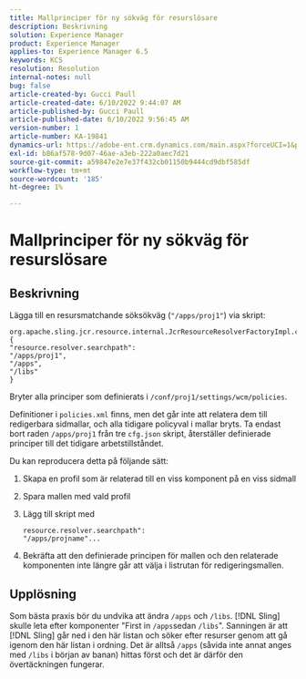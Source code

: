 ```yaml
---
title: Mallprinciper för ny sökväg för resurslösare
description: Beskrivning
solution: Experience Manager
product: Experience Manager
applies-to: Experience Manager 6.5
keywords: KCS
resolution: Resolution
internal-notes: null
bug: false
article-created-by: Gucci Paull
article-created-date: 6/10/2022 9:44:07 AM
article-published-by: Gucci Paull
article-published-date: 6/10/2022 9:56:45 AM
version-number: 1
article-number: KA-19841
dynamics-url: https://adobe-ent.crm.dynamics.com/main.aspx?forceUCI=1&pagetype=entityrecord&etn=knowledgearticle&id=a075dddc-a1e8-ec11-bb3c-000d3a3bd262
exl-id: b86af578-9d07-46ae-a3eb-222a0aec7d21
source-git-commit: a59847e2e7e37f432cb01150b9444cd9dbf585df
workflow-type: tm+mt
source-wordcount: '185'
ht-degree: 1%

---
```


# Mallprinciper för ny sökväg för resurslösare

## Beskrivning

Lägga till en resursmatchande söksökväg (`"/apps/proj1"`) via skript:

```
org.apache.sling.jcr.resource.internal.JcrResourceResolverFactoryImpl.cfg.json
{
"resource.resolver.searchpath": 
"/apps/proj1",
"/apps",
"/libs"
}
```

Bryter alla principer som definierats i `/conf/proj1/settings/wcm/policies`.

Definitioner i `policies.xml` finns, men det går inte att relatera dem till redigerbara sidmallar, och alla tidigare policyval i mallar bryts. Ta endast bort raden `/apps/proj1` från tre `cfg.json` skript, återställer definierade principer till det tidigare arbetstillståndet.

Du kan reproducera detta på följande sätt:

1. Skapa en profil som är relaterad till en viss komponent på en viss sidmall
1. Spara mallen med vald profil
1. Lägg till skript med

   ```
   resource.resolver.searchpath": 
   "/apps/projname"...
   ```

1. Bekräfta att den definierade principen för mallen och den relaterade komponenten inte längre går att välja i listrutan för redigeringsmallen.

## Upplösning

Som bästa praxis bör du undvika att ändra `/apps` och `/libs`. [!DNL Sling] skulle leta efter komponenter &quot;First in `/apps`sedan `/libs`&quot;. Sanningen är att [!DNL Sling] går ned i den här listan och söker efter resurser genom att gå igenom den här listan i ordning. Det är alltså `/apps` (såvida inte annat anges med `/libs` i början av banan) hittas först och det är därför den övertäckningen fungerar.
